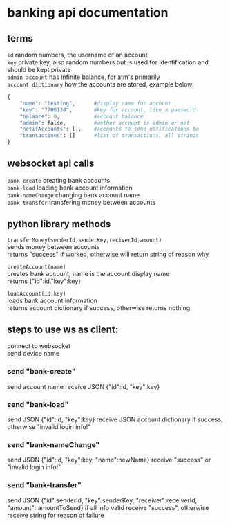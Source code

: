 # banking api documentation

## terms
`id` random numbers, the username of an account<br />
`key` private key, also random numbers but is used for identification and should be kept private<br />
`admin account` has infinite balance, for atm's primarily<br />
`account dictionary` how the accounts are stored, example below:
```python
{
    "name": "testing",      #display name for account
    "key": "7708134",       #key for account, like a password
    "balance": 0,           #account balance
    "admin": false,         #wether account is admin or not
    "notifAccounts": [],    #accounts to send notifications to
    "transactions": []      #list of transactions, all strings
}
```

## websocket api calls
`bank-create` creating bank accounts<br />
`bank-load` loading bank account information<br />
`bank-nameChange` changing bank account name<br />
`bank-transfer` transfering money between accounts

## python library methods
`transferMoney(senderId,senderKey,reciverId,amount)`<br />
sends money between accounts<br />
returns "success" if worked, otherwise will return string of reason why

`createAccount(name)`<br />
creates bank account, name is the account display name<br />
returns {"id":id,"key":key}

`loadAccount(id,key)`<br />
loads bank account information<br />
returns account dictionary if success, otherwise returns nothing


## steps to use ws as client:
connect to websocket<br />
send device name
### send "bank-create"
send account name
receive JSON {"id":id, "key":key}

### send "bank-load"
send JSON {"id":id, "key":key}
receive JSON account dictionary if success, otherwise "invalid login info!"

### send "bank-nameChange"
send JSON {"id":id, "key":key, "name":newName}
receive "success" or "invalid login info!"

### send "bank-transfer"
send JSON {"id":senderId, "key":senderKey, "receiver":receiverId, "amount": amountToSend}
if all info valid receive "success", otherwise receive string for reason of failure